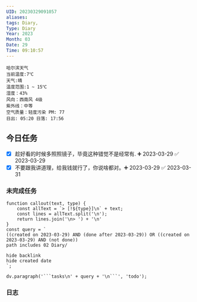 ```yaml
---
UID: 20230329091057
aliases: 
tags: Diary,
Type: Diary
Year: 2023
Month: 03
Date: 29
Time: 09:10:57
---
```

```
哈尔滨天气
当前温度:7℃
天气:晴
温度范围:1 ~ 15℃
湿度：43%
风向：西南风 4级
紫外线：中等
空气质量：轻度污染 PM: 77
日出: 05:20 日落: 17:56
```

## 今日任务
- [x] 趁好看的时候多照照镜子，毕竟这种错觉不是经常有. ➕ 2023-03-29 ✅ 2023-03-29
- [x] 不要跟我讲道理，给我钱就行了，你说啥都对。➕ 2023-03-29 ✅ 2023-03-31

### 未完成任务
```dataviewjs
function callout(text, type) {
    const allText = `> [!${type}]\n` + text;
    const lines = allText.split('\n');
    return lines.join('\n> ') + '\n'
}
const query = `
((created on 2023-03-29) AND (done after 2023-03-29)) OR ((created on 2023-03-29) AND (not done))
path includes 02 Diary/

hide backlink
hide created date
`;

dv.paragraph('```tasks\n' + query + '\n```', 'todo');
```
### 日志
